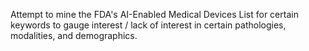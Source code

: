 Attempt to mine the FDA's AI-Enabled Medical Devices List for certain keywords to gauge interest / lack of interest in certain pathologies, modalities, and demographics.

